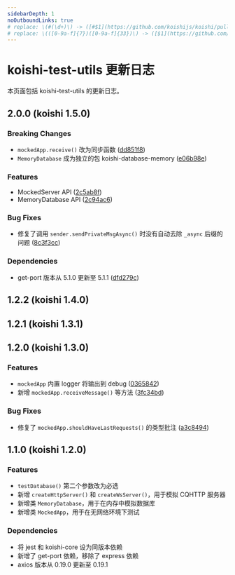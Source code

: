 ```yaml
---
sidebarDepth: 1
noOutboundLinks: true
# replace: \(#(\d+)\) -> ([#$1](https://github.com/koishijs/koishi/pull/$1))
# replace: \(([0-9a-f]{7})([0-9a-f]{33})\) -> ([$1](https://github.com/koishijs/koishi/commit/$1$2))
---
```


# koishi-test-utils 更新日志

本页面包括 koishi-test-utils 的更新日志。

## 2.0.0 (koishi 1.5.0)

### Breaking Changes

- `mockedApp.receive()` 改为同步函数 ([dd851f8](https://github.com/koishijs/koishi/commit/dd851f84888478040d8092807adb4f4bc486a529))
- `MemoryDatabase` 成为独立的包 koishi-database-memory ([e06b98e](https://github.com/koishijs/koishi/commit/e06b98ee0d71cf8bf806f196e1c830f418550154))

### Features

- MockedServer API ([2c5ab8f](https://github.com/koishijs/koishi/commit/2c5ab8fb864ca247bfa8cb37fd79e32f5d24b6fa))
- MemoryDatabase API ([2c94ac6](https://github.com/koishijs/koishi/commit/2c94ac6f827929c95b79bfcd8e085e1636b62732))

### Bug Fixes

- 修复了调用 `sender.sendPrivateMsgAsync()` 时没有自动去除 `_async` 后缀的问题 ([8c3f3cc](https://github.com/koishijs/koishi/commit/8c3f3cc7e264e35c505b3aa80906572c493bbf61))

### Dependencies

- get-port 版本从 5.1.0 更新至 5.1.1 ([dfd279c](https://github.com/koishijs/koishi/commit/dfd279ceb95c2da1fe44e6fa7fb73bac36085417))

## 1.2.2 (koishi 1.4.0)

## 1.2.1 (koishi 1.3.1)

## 1.2.0 (koishi 1.3.0)

### Features

- `mockedApp` 内置 logger 将输出到 debug ([0365842](https://github.com/koishijs/koishi/commit/036584297359bf63a4e7b0458502bb89f3c2533f))
- 新增 `mockedApp.receiveMessage()` 等方法 ([3fc34bd](https://github.com/koishijs/koishi/commit/3fc34bdb4b486d19f18419f7621957b5648cb47a))

### Bug Fixes

- 修复了 `mockedApp.shouldHaveLastRequests()` 的类型批注 ([a3c8494](https://github.com/koishijs/koishi/commit/a3c8494c62fc5089493e931a8b1186ad55f0bab4))

## 1.1.0 (koishi 1.2.0)

### Features

- `testDatabase()` 第二个参数改为必选
- 新增 `createHttpServer()` 和 `createWsServer()`，用于模拟 CQHTTP 服务器
- 新增类 `MemoryDatabase`，用于在内存中模拟数据库
- 新增类 `MockedApp`，用于在无网络环境下测试

### Dependencies

- 将 jest 和 koishi-core 设为同版本依赖
- 新增了 get-port 依赖，移除了 express 依赖
- axios 版本从 0.19.0 更新至 0.19.1
